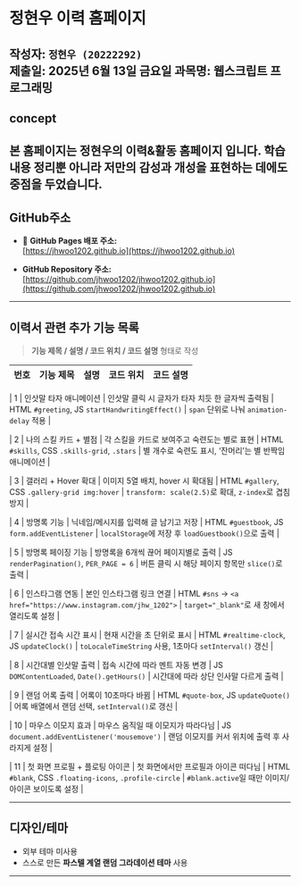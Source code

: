 # 정현우 이력 홈페이지

작성자: `정현우 (20222292)`  
제출일: 2025년 6월 13일 금요일
과목명: 웹스크립트 프로그래밍  
---
## concept

본 홈페이지는 정현우의 이력&활동 홈페이지 입니다.
학습 내용 정리뿐 아니라 저만의 감성과 개성을 표현하는 데에도 중점을 두었습니다.
---
## GitHub주소

- 🔗 **GitHub Pages 배포 주소:**  
  [https://jhwoo1202.github.io](https://jhwoo1202.github.io)

- **GitHub Repository 주소:**  
  [https://github.com/jhwoo1202/jhwoo1202.github.io](https://github.com/jhwoo1202/jhwoo1202.github.io)
---
## 이력서 관련 추가 기능 목록

> **기능 제목 / 설명 / 코드 위치 / 코드 설명** 형태로 작성

| 번호 | 기능 제목 | 설명 | 코드 위치 | 코드 설명 |
|------|-----------|------|------------|------------|

| 1 | 인삿말 타자 애니메이션 | 인삿말 클릭 시 글자가 타자 치듯 한 글자씩 출력됨
| HTML `#greeting`, JS `startHandwritingEffect()` | `span` 단위로 나눠 `animation-delay` 적용 |

| 2 | 나의 스킬 카드 + 별점 | 각 스킬을 카드로 보여주고 숙련도는 별로 표현
| HTML `#skills`, CSS `.skills-grid`, `.stars` | 별 개수로 숙련도 표시, ‘잔머리’는 별 반짝임 애니메이션 |

| 3 | 갤러리 + Hover 확대 | 이미지 5열 배치, hover 시 확대됨
| HTML `#gallery`, CSS `.gallery-grid img:hover` | `transform: scale(2.5)`로 확대, `z-index`로 겹침 방지 |

| 4 | 방명록 기능 | 닉네임/메시지를 입력해 글 남기고 저장
| HTML `#guestbook`, JS `form.addEventListener` | `localStorage`에 저장 후 `loadGuestbook()`으로 출력 |

| 5 | 방명록 페이징 기능 | 방명록을 6개씩 끊어 페이지별로 출력
| JS `renderPagination()`, `PER_PAGE = 6` | 버튼 클릭 시 해당 페이지 항목만 `slice()`로 출력 |

| 6 | 인스타그램 연동 | 본인 인스타그램 링크 연결
| HTML `#sns` → `<a href="https://www.instagram.com/jhw_1202">` | `target="_blank"`로 새 창에서 열리도록 설정 |

| 7 | 실시간 접속 시간 표시 | 현재 시간을 초 단위로 표시
| HTML `#realtime-clock`, JS `updateClock()` | `toLocaleTimeString` 사용, 1초마다 `setInterval()` 갱신 |

| 8 | 시간대별 인삿말 출력 | 접속 시간에 따라 멘트 자동 변경
| JS `DOMContentLoaded`, `Date().getHours()` | 시간대에 따라 상단 인사말 다르게 출력 |

| 9 | 랜덤 어록 출력 | 어록이 10초마다 바뀜
| HTML `#quote-box`, JS `updateQuote()` | 어록 배열에서 랜덤 선택, `setInterval()`로 갱신 |

| 10 | 마우스 이모지 효과 | 마우스 움직일 때 이모지가 따라다님
| JS `document.addEventListener('mousemove')` | 랜덤 이모지를 커서 위치에 출력 후 사라지게 설정 |

| 11 | 첫 화면 프로필 + 플로팅 아이콘 | 첫 화면에서만 프로필과 아이콘 떠다님
| HTML `#blank`, CSS `.floating-icons`, `.profile-circle` | `#blank.active`일 때만 이미지/아이콘 보이도록 설정 |

---
## 디자인/테마

- 외부 테마 미사용  
- 스스로 만든 **파스텔 계열 랜덤 그라데이션 테마** 사용  
---
